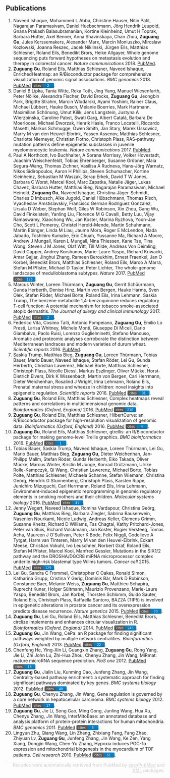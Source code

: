 
<style>
svg {
    position: relative;
    top: 3px;
}
</style>
## Publications

1. Naveed Ishaque, Mohammed L Abba, Christine Hauser, Nitin Patil, Nagarajan Paramasivam, Daniel Huebschmann, Jörg Hendrik Leupold, Gnana Prakash Balasubramanian, Kortine Kleinheinz, Umut H Toprak, Barbara Hutter, Axel Benner, Anna Shavinskaya, Chan Zhou, <strong>Zuguang Gu</strong>, Jules Kerssemakers, Alexander Marx, Marcin Moniuszko, Miroslaw Kozlowski, Joanna Reszec, Jacek Niklinski, Jürgen Eils, Matthias Schlesner, Roland Eils, Benedikt Brors, Heike Allgayer, Whole genome sequencing puts forward hypotheses on metastasis evolution and therapy in colorectal cancer. <i>Nature communications</i> 2018. <a href='https://www.ncbi.nlm.nih.gov/pubmed/30429477'>PubMed</a>.</li>
2. <strong>Zuguang Gu</strong>, Roland Eils, Matthias Schlesner, Naveed Ishaque, EnrichedHeatmap: an R/Bioconductor package for comprehensive visualization of genomic signal associations. <i>BMC genomics</i> 2018. <a href='https://www.ncbi.nlm.nih.gov/pubmed/29618320'>PubMed</a>
<a href="https://scholar.google.de/citations?user=zheH1qkAAAAJ"><svg xmlns="http://www.w3.org/2000/svg" xmlns:xlink="http://www.w3.org/1999/xlink" width="70" height="16"><linearGradient id="b" x2="0" y2="100%"><stop offset="0" stop-color="#bbb" stop-opacity=".1"/><stop offset="1" stop-opacity=".1"/></linearGradient><clipPath id="a"><rect width="70" height="16" rx="3" fill="#fff"/></clipPath><g clip-path="url(#a)"><path fill="#555" d="M0 0h35v20H0z"/><path fill="#007ec6" d="M35 0h35v20H35z"/><path fill="url(#b)" d="M0 0h70v20H0z"/></g><g fill="#fff" text-anchor="middle" font-family="DejaVu Sans,Verdana,Geneva,sans-serif" font-size="10"><text x="17.5" y="12" fill="#010101" fill-opacity=".3">cites</text><text x="17.5" y="12">cites</text><text x="51.5" y="12" fill="#010101" fill-opacity=".3">2</text><text x="51.5" y="12">2</text></g></svg></a>.</li>
3. Daniel B Lipka, Tania Witte, Reka Toth, Jing Yang, Manuel Wiesenfarth, Peter Nöllke, Alexandra Fischer, David Brocks, <strong>Zuguang Gu</strong>, Jeongbin Park, Brigitte Strahm, Marcin Wlodarski, Ayami Yoshimi, Rainer Claus, Michael Lübbert, Hauke Busch, Melanie Boerries, Mark Hartmann, Maximilian Schönung, Umut Kilik, Jens Langstein, Justyna A Wierzbinska, Caroline Pabst, Swati Garg, Albert Catalá, Barbara De Moerloose, Michael Dworzak, Henrik Hasle, Franco Locatelli, Riccardo Masetti, Markus Schmugge, Owen Smith, Jan Stary, Marek Ussowicz, Marry M van den Heuvel-Eibrink, Yassen Assenov, Matthias Schlesner, Charlotte Niemeyer, Christian Flotho, Christoph Plass, RAS-pathway mutation patterns define epigenetic subclasses in juvenile myelomonocytic leukemia. <i>Nature communications</i> 2017. <a href='https://www.ncbi.nlm.nih.gov/pubmed/29259247'>PubMed</a>.</li>
4. Paul A Northcott, Ivo Buchhalter, A Sorana Morrissy, Volker Hovestadt, Joachim Weischenfeldt, Tobias Ehrenberger, Susanne Gröbner, Maia Segura-Wang, Thomas Zichner, Vasilisa A Rudneva, Hans-Jörg Warnatz, Nikos Sidiropoulos, Aaron H Phillips, Steven Schumacher, Kortine Kleinheinz, Sebastian M Waszak, Serap Erkek, David T W Jones, Barbara C Worst, Marcel Kool, Marc Zapatka, Natalie Jäger, Lukas Chavez, Barbara Hutter, Matthias Bieg, Nagarajan Paramasivam, Michael Heinold, <strong>Zuguang Gu</strong>, Naveed Ishaque, Christina Jäger-Schmidt, Charles D Imbusch, Alke Jugold, Daniel Hübschmann, Thomas Risch, Vyacheslav Amstislavskiy, Francisco German Rodriguez Gonzalez, Ursula D Weber, Stephan Wolf, Giles W Robinson, Xin Zhou, Gang Wu, David Finkelstein, Yanling Liu, Florence M G Cavalli, Betty Luu, Vijay Ramaswamy, Xiaochong Wu, Jan Koster, Marina Ryzhova, Yoon-Jae Cho, Scott L Pomeroy, Christel Herold-Mende, Martin Schuhmann, Martin Ebinger, Linda M Liau, Jaume Mora, Roger E McLendon, Nada Jabado, Toshihiro Kumabe, Eric Chuah, Yussanne Ma, Richard A Moore, Andrew J Mungall, Karen L Mungall, Nina Thiessen, Kane Tse, Tina Wong, Steven J M Jones, Olaf Witt, Till Milde, Andreas Von Deimling, David Capper, Andrey Korshunov, Marie-Laure Yaspo, Richard Kriwacki, Amar Gajjar, Jinghui Zhang, Rameen Beroukhim, Ernest Fraenkel, Jan O Korbel, Benedikt Brors, Matthias Schlesner, Roland Eils, Marco A Marra, Stefan M Pfister, Michael D Taylor, Peter Lichter, The whole-genome landscape of medulloblastoma subtypes. <i>Nature</i> 2017. <a href='https://www.ncbi.nlm.nih.gov/pubmed/28726821'>PubMed</a>
<a href="https://scholar.google.de/citations?user=zheH1qkAAAAJ"><svg xmlns="http://www.w3.org/2000/svg" xmlns:xlink="http://www.w3.org/1999/xlink" width="70" height="16"><linearGradient id="b" x2="0" y2="100%"><stop offset="0" stop-color="#bbb" stop-opacity=".1"/><stop offset="1" stop-opacity=".1"/></linearGradient><clipPath id="a"><rect width="70" height="16" rx="3" fill="#fff"/></clipPath><g clip-path="url(#a)"><path fill="#555" d="M0 0h35v20H0z"/><path fill="#007ec6" d="M35 0h35v20H35z"/><path fill="url(#b)" d="M0 0h70v20H0z"/></g><g fill="#fff" text-anchor="middle" font-family="DejaVu Sans,Verdana,Geneva,sans-serif" font-size="10"><text x="17.5" y="12" fill="#010101" fill-opacity=".3">cites</text><text x="17.5" y="12">cites</text><text x="51.5" y="12" fill="#010101" fill-opacity=".3">125</text><text x="51.5" y="12">125</text></g></svg></a>.</li>
5. Marcus Winter, Loreen Thürmann, <strong>Zuguang Gu</strong>, Gerrit Schüürmann, Gunda Herberth, Denise Hinz, Martin von Bergen, Hauke Harms, Sven Olek, Stefan Röder, Michael Borte, Roland Eils, Irina Lehmann, Saskia Trump, The benzene metabolite 1,4-benzoquinone reduces regulatory T-cell function: A potential mechanism for tobacco smoke-associated atopic dermatitis. <i>The Journal of allergy and clinical immunology</i> 2017. <a href='https://www.ncbi.nlm.nih.gov/pubmed/28274748'>PubMed</a>
<a href="https://scholar.google.de/citations?user=zheH1qkAAAAJ"><svg xmlns="http://www.w3.org/2000/svg" xmlns:xlink="http://www.w3.org/1999/xlink" width="70" height="16"><linearGradient id="b" x2="0" y2="100%"><stop offset="0" stop-color="#bbb" stop-opacity=".1"/><stop offset="1" stop-opacity=".1"/></linearGradient><clipPath id="a"><rect width="70" height="16" rx="3" fill="#fff"/></clipPath><g clip-path="url(#a)"><path fill="#555" d="M0 0h35v20H0z"/><path fill="#007ec6" d="M35 0h35v20H35z"/><path fill="url(#b)" d="M0 0h70v20H0z"/></g><g fill="#fff" text-anchor="middle" font-family="DejaVu Sans,Verdana,Geneva,sans-serif" font-size="10"><text x="17.5" y="12" fill="#010101" fill-opacity=".3">cites</text><text x="17.5" y="12">cites</text><text x="51.5" y="12" fill="#010101" fill-opacity=".3">2</text><text x="51.5" y="12">2</text></g></svg></a>.</li>
6. Federico Vita, Cosimo Taiti, Antonio Pompeiano, <strong>Zuguang Gu</strong>, Emilio Lo Presti, Larisa Whitney, Michele Monti, Giuseppe Di Miceli, Dario Giambalvo, Paolo Ruisi, Lorenzo Guglielminetti, Stefano Mancuso, Aromatic and proteomic analyses corroborate the distinction between Mediterranean landraces and modern varieties of durum wheat. <i>Scientific reports</i> 2016. <a href='https://www.ncbi.nlm.nih.gov/pubmed/27708424'>PubMed</a>.</li>
7. Saskia Trump, Matthias Bieg, <strong>Zuguang Gu</strong>, Loreen Thürmann, Tobias Bauer, Mario Bauer, Naveed Ishaque, Stefan Röder, Lei Gu, Gunda Herberth, Christian Lawerenz, Michael Borte, Matthias Schlesner, Christoph Plass, Nicolle Diessl, Markus Eszlinger, Oliver Mücke, Horst-Dietrich Elvers, Dirk K Wissenbach, Martin von Bergen, Carl Herrmann, Dieter Weichenhan, Rosalind J Wright, Irina Lehmann, Roland Eils, Prenatal maternal stress and wheeze in children: novel insights into epigenetic regulation. <i>Scientific reports</i> 2016. <a href='https://www.ncbi.nlm.nih.gov/pubmed/27349968'>PubMed</a>
<a href="https://scholar.google.de/citations?user=zheH1qkAAAAJ"><svg xmlns="http://www.w3.org/2000/svg" xmlns:xlink="http://www.w3.org/1999/xlink" width="70" height="16"><linearGradient id="b" x2="0" y2="100%"><stop offset="0" stop-color="#bbb" stop-opacity=".1"/><stop offset="1" stop-opacity=".1"/></linearGradient><clipPath id="a"><rect width="70" height="16" rx="3" fill="#fff"/></clipPath><g clip-path="url(#a)"><path fill="#555" d="M0 0h35v20H0z"/><path fill="#007ec6" d="M35 0h35v20H35z"/><path fill="url(#b)" d="M0 0h70v20H0z"/></g><g fill="#fff" text-anchor="middle" font-family="DejaVu Sans,Verdana,Geneva,sans-serif" font-size="10"><text x="17.5" y="12" fill="#010101" fill-opacity=".3">cites</text><text x="17.5" y="12">cites</text><text x="51.5" y="12" fill="#010101" fill-opacity=".3">31</text><text x="51.5" y="12">31</text></g></svg></a>.</li>
8. <strong>Zuguang Gu</strong>, Roland Eils, Matthias Schlesner, Complex heatmaps reveal patterns and correlations in multidimensional genomic data. <i>Bioinformatics (Oxford, England)</i> 2016. <a href='https://www.ncbi.nlm.nih.gov/pubmed/27207943'>PubMed</a>
<a href="https://scholar.google.de/citations?user=zheH1qkAAAAJ"><svg xmlns="http://www.w3.org/2000/svg" xmlns:xlink="http://www.w3.org/1999/xlink" width="70" height="16"><linearGradient id="b" x2="0" y2="100%"><stop offset="0" stop-color="#bbb" stop-opacity=".1"/><stop offset="1" stop-opacity=".1"/></linearGradient><clipPath id="a"><rect width="70" height="16" rx="3" fill="#fff"/></clipPath><g clip-path="url(#a)"><path fill="#555" d="M0 0h35v20H0z"/><path fill="#007ec6" d="M35 0h35v20H35z"/><path fill="url(#b)" d="M0 0h70v20H0z"/></g><g fill="#fff" text-anchor="middle" font-family="DejaVu Sans,Verdana,Geneva,sans-serif" font-size="10"><text x="17.5" y="12" fill="#010101" fill-opacity=".3">cites</text><text x="17.5" y="12">cites</text><text x="51.5" y="12" fill="#010101" fill-opacity=".3">210</text><text x="51.5" y="12">210</text></g></svg></a>.</li>
9. <strong>Zuguang Gu</strong>, Roland Eils, Matthias Schlesner, HilbertCurve: an R/Bioconductor package for high-resolution visualization of genomic data. <i>Bioinformatics (Oxford, England)</i> 2016. <a href='https://www.ncbi.nlm.nih.gov/pubmed/27153599'>PubMed</a>
<a href="https://scholar.google.de/citations?user=zheH1qkAAAAJ"><svg xmlns="http://www.w3.org/2000/svg" xmlns:xlink="http://www.w3.org/1999/xlink" width="70" height="16"><linearGradient id="b" x2="0" y2="100%"><stop offset="0" stop-color="#bbb" stop-opacity=".1"/><stop offset="1" stop-opacity=".1"/></linearGradient><clipPath id="a"><rect width="70" height="16" rx="3" fill="#fff"/></clipPath><g clip-path="url(#a)"><path fill="#555" d="M0 0h35v20H0z"/><path fill="#007ec6" d="M35 0h35v20H35z"/><path fill="url(#b)" d="M0 0h70v20H0z"/></g><g fill="#fff" text-anchor="middle" font-family="DejaVu Sans,Verdana,Geneva,sans-serif" font-size="10"><text x="17.5" y="12" fill="#010101" fill-opacity=".3">cites</text><text x="17.5" y="12">cites</text><text x="51.5" y="12" fill="#010101" fill-opacity=".3">4</text><text x="51.5" y="12">4</text></g></svg></a>.</li>
10. <strong>Zuguang Gu</strong>, Roland Eils, Matthias Schlesner, gtrellis: an R/Bioconductor package for making genome-level Trellis graphics. <i>BMC bioinformatics</i> 2016. <a href='https://www.ncbi.nlm.nih.gov/pubmed/27089965'>PubMed</a>
<a href="https://scholar.google.de/citations?user=zheH1qkAAAAJ"><svg xmlns="http://www.w3.org/2000/svg" xmlns:xlink="http://www.w3.org/1999/xlink" width="70" height="16"><linearGradient id="b" x2="0" y2="100%"><stop offset="0" stop-color="#bbb" stop-opacity=".1"/><stop offset="1" stop-opacity=".1"/></linearGradient><clipPath id="a"><rect width="70" height="16" rx="3" fill="#fff"/></clipPath><g clip-path="url(#a)"><path fill="#555" d="M0 0h35v20H0z"/><path fill="#007ec6" d="M35 0h35v20H35z"/><path fill="url(#b)" d="M0 0h70v20H0z"/></g><g fill="#fff" text-anchor="middle" font-family="DejaVu Sans,Verdana,Geneva,sans-serif" font-size="10"><text x="17.5" y="12" fill="#010101" fill-opacity=".3">cites</text><text x="17.5" y="12">cites</text><text x="51.5" y="12" fill="#010101" fill-opacity=".3">1</text><text x="51.5" y="12">1</text></g></svg></a>.</li>
11. Tobias Bauer, Saskia Trump, Naveed Ishaque, Loreen Thürmann, Lei Gu, Mario Bauer, Matthias Bieg, <strong>Zuguang Gu</strong>, Dieter Weichenhan, Jan-Philipp Mallm, Stefan Röder, Gunda Herberth, Eiko Takada, Oliver Mücke, Marcus Winter, Kristin M Junge, Konrad Grützmann, Ulrike Rolle-Kampczyk, Qi Wang, Christian Lawerenz, Michael Borte, Tobias Polte, Matthias Schlesner, Michaela Schanne, Stefan Wiemann, Christina Geörg, Hendrik G Stunnenberg, Christoph Plass, Karsten Rippe, Junichiro Mizuguchi, Carl Herrmann, Roland Eils, Irina Lehmann, Environment-induced epigenetic reprogramming in genomic regulatory elements in smoking mothers and their children. <i>Molecular systems biology</i> 2016. <a href='https://www.ncbi.nlm.nih.gov/pubmed/27013061'>PubMed</a>
<a href="https://scholar.google.de/citations?user=zheH1qkAAAAJ"><svg xmlns="http://www.w3.org/2000/svg" xmlns:xlink="http://www.w3.org/1999/xlink" width="70" height="16"><linearGradient id="b" x2="0" y2="100%"><stop offset="0" stop-color="#bbb" stop-opacity=".1"/><stop offset="1" stop-opacity=".1"/></linearGradient><clipPath id="a"><rect width="70" height="16" rx="3" fill="#fff"/></clipPath><g clip-path="url(#a)"><path fill="#555" d="M0 0h35v20H0z"/><path fill="#007ec6" d="M35 0h35v20H35z"/><path fill="url(#b)" d="M0 0h70v20H0z"/></g><g fill="#fff" text-anchor="middle" font-family="DejaVu Sans,Verdana,Geneva,sans-serif" font-size="10"><text x="17.5" y="12" fill="#010101" fill-opacity=".3">cites</text><text x="17.5" y="12">cites</text><text x="51.5" y="12" fill="#010101" fill-opacity=".3">41</text><text x="51.5" y="12">41</text></g></svg></a>.</li>
12. Jenny Wegert, Naveed Ishaque, Romina Vardapour, Christina Geörg, <strong>Zuguang Gu</strong>, Matthias Bieg, Barbara Ziegler, Sabrina Bausenwein, Nasenien Nourkami, Nicole Ludwig, Andreas Keller, Clemens Grimm, Susanne Kneitz, Richard D Williams, Tas Chagtai, Kathy Pritchard-Jones, Peter van Sluis, Richard Volckmann, Jan Koster, Rogier Versteeg, Tomas Acha, Maureen J O'Sullivan, Peter K Bode, Felix Niggli, Godelieve A Tytgat, Harm van Tinteren, Marry M van den Heuvel-Eibrink, Eckart Meese, Christian Vokuhl, Ivo Leuschner, Norbert Graf, Roland Eils, Stefan M Pfister, Marcel Kool, Manfred Gessler, Mutations in the SIX1/2 pathway and the DROSHA/DGCR8 miRNA microprocessor complex underlie high-risk blastemal type Wilms tumors. <i>Cancer cell</i> 2015. <a href='https://www.ncbi.nlm.nih.gov/pubmed/25670083'>PubMed</a>
<a href="https://scholar.google.de/citations?user=zheH1qkAAAAJ"><svg xmlns="http://www.w3.org/2000/svg" xmlns:xlink="http://www.w3.org/1999/xlink" width="70" height="16"><linearGradient id="b" x2="0" y2="100%"><stop offset="0" stop-color="#bbb" stop-opacity=".1"/><stop offset="1" stop-opacity=".1"/></linearGradient><clipPath id="a"><rect width="70" height="16" rx="3" fill="#fff"/></clipPath><g clip-path="url(#a)"><path fill="#555" d="M0 0h35v20H0z"/><path fill="#007ec6" d="M35 0h35v20H35z"/><path fill="url(#b)" d="M0 0h70v20H0z"/></g><g fill="#fff" text-anchor="middle" font-family="DejaVu Sans,Verdana,Geneva,sans-serif" font-size="10"><text x="17.5" y="12" fill="#010101" fill-opacity=".3">cites</text><text x="17.5" y="12">cites</text><text x="51.5" y="12" fill="#010101" fill-opacity=".3">129</text><text x="51.5" y="12">129</text></g></svg></a>.</li>
13. Lei Gu, Sandra C Frommel, Christopher C Oakes, Ronald Simon, Katharina Grupp, Cristina Y Gerig, Dominik Bär, Mark D Robinson, Constance Baer, Melanie Weiss, <strong>Zuguang Gu</strong>, Matthieu Schapira, Ruprecht Kuner, Holger Sültmann, Maurizio Provenzano, Marie-Laure Yaspo, Benedikt Brors, Jan Korbel, Thorsten Schlomm, Guido Sauter, Roland Eils, Christoph Plass, Raffaella Santoro, BAZ2A (TIP5) is involved in epigenetic alterations in prostate cancer and its overexpression predicts disease recurrence. <i>Nature genetics</i> 2015. <a href='https://www.ncbi.nlm.nih.gov/pubmed/25485837'>PubMed</a>
<a href="https://scholar.google.de/citations?user=zheH1qkAAAAJ"><svg xmlns="http://www.w3.org/2000/svg" xmlns:xlink="http://www.w3.org/1999/xlink" width="70" height="16"><linearGradient id="b" x2="0" y2="100%"><stop offset="0" stop-color="#bbb" stop-opacity=".1"/><stop offset="1" stop-opacity=".1"/></linearGradient><clipPath id="a"><rect width="70" height="16" rx="3" fill="#fff"/></clipPath><g clip-path="url(#a)"><path fill="#555" d="M0 0h35v20H0z"/><path fill="#007ec6" d="M35 0h35v20H35z"/><path fill="url(#b)" d="M0 0h70v20H0z"/></g><g fill="#fff" text-anchor="middle" font-family="DejaVu Sans,Verdana,Geneva,sans-serif" font-size="10"><text x="17.5" y="12" fill="#010101" fill-opacity=".3">cites</text><text x="17.5" y="12">cites</text><text x="51.5" y="12" fill="#010101" fill-opacity=".3">70</text><text x="51.5" y="12">70</text></g></svg></a>.</li>
14. <strong>Zuguang Gu</strong>, Lei Gu, Roland Eils, Matthias Schlesner, Benedikt Brors, circlize Implements and enhances circular visualization in R. <i>Bioinformatics (Oxford, England)</i> 2014. <a href='https://www.ncbi.nlm.nih.gov/pubmed/24930139'>PubMed</a>
<a href="https://scholar.google.de/citations?user=zheH1qkAAAAJ"><svg xmlns="http://www.w3.org/2000/svg" xmlns:xlink="http://www.w3.org/1999/xlink" width="70" height="16"><linearGradient id="b" x2="0" y2="100%"><stop offset="0" stop-color="#bbb" stop-opacity=".1"/><stop offset="1" stop-opacity=".1"/></linearGradient><clipPath id="a"><rect width="70" height="16" rx="3" fill="#fff"/></clipPath><g clip-path="url(#a)"><path fill="#555" d="M0 0h35v20H0z"/><path fill="#007ec6" d="M35 0h35v20H35z"/><path fill="url(#b)" d="M0 0h70v20H0z"/></g><g fill="#fff" text-anchor="middle" font-family="DejaVu Sans,Verdana,Geneva,sans-serif" font-size="10"><text x="17.5" y="12" fill="#010101" fill-opacity=".3">cites</text><text x="17.5" y="12">cites</text><text x="51.5" y="12" fill="#010101" fill-opacity=".3">246</text><text x="51.5" y="12">246</text></g></svg></a>.</li>
15. <strong>Zuguang Gu</strong>, Jin Wang, CePa: an R package for finding significant pathways weighted by multiple network centralities. <i>Bioinformatics (Oxford, England)</i> 2013. <a href='https://www.ncbi.nlm.nih.gov/pubmed/23314125'>PubMed</a>
<a href="https://scholar.google.de/citations?user=zheH1qkAAAAJ"><svg xmlns="http://www.w3.org/2000/svg" xmlns:xlink="http://www.w3.org/1999/xlink" width="70" height="16"><linearGradient id="b" x2="0" y2="100%"><stop offset="0" stop-color="#bbb" stop-opacity=".1"/><stop offset="1" stop-opacity=".1"/></linearGradient><clipPath id="a"><rect width="70" height="16" rx="3" fill="#fff"/></clipPath><g clip-path="url(#a)"><path fill="#555" d="M0 0h35v20H0z"/><path fill="#007ec6" d="M35 0h35v20H35z"/><path fill="url(#b)" d="M0 0h70v20H0z"/></g><g fill="#fff" text-anchor="middle" font-family="DejaVu Sans,Verdana,Geneva,sans-serif" font-size="10"><text x="17.5" y="12" fill="#010101" fill-opacity=".3">cites</text><text x="17.5" y="12">cites</text><text x="51.5" y="12" fill="#010101" fill-opacity=".3">22</text><text x="51.5" y="12">22</text></g></svg></a>.</li>
16. Chenfeng He, Ying-Xin Li, Guangxin Zhang, <strong>Zuguang Gu</strong>, Rong Yang, Jie Li, Zhi John Lu, Zhi-Hua Zhou, Chenyu Zhang, Jin Wang, MiRmat: mature microRNA sequence prediction. <i>PloS one</i> 2012. <a href='https://www.ncbi.nlm.nih.gov/pubmed/23300555'>PubMed</a>
<a href="https://scholar.google.de/citations?user=zheH1qkAAAAJ"><svg xmlns="http://www.w3.org/2000/svg" xmlns:xlink="http://www.w3.org/1999/xlink" width="70" height="16"><linearGradient id="b" x2="0" y2="100%"><stop offset="0" stop-color="#bbb" stop-opacity=".1"/><stop offset="1" stop-opacity=".1"/></linearGradient><clipPath id="a"><rect width="70" height="16" rx="3" fill="#fff"/></clipPath><g clip-path="url(#a)"><path fill="#555" d="M0 0h35v20H0z"/><path fill="#007ec6" d="M35 0h35v20H35z"/><path fill="url(#b)" d="M0 0h70v20H0z"/></g><g fill="#fff" text-anchor="middle" font-family="DejaVu Sans,Verdana,Geneva,sans-serif" font-size="10"><text x="17.5" y="12" fill="#010101" fill-opacity=".3">cites</text><text x="17.5" y="12">cites</text><text x="51.5" y="12" fill="#010101" fill-opacity=".3">18</text><text x="51.5" y="12">18</text></g></svg></a>.</li>
17. <strong>Zuguang Gu</strong>, Jialin Liu, Kunming Cao, Junfeng Zhang, Jin Wang, Centrality-based pathway enrichment: a systematic approach for finding significant pathways dominated by key genes. <i>BMC systems biology</i> 2012. <a href='https://www.ncbi.nlm.nih.gov/pubmed/22672776'>PubMed</a>
<a href="https://scholar.google.de/citations?user=zheH1qkAAAAJ"><svg xmlns="http://www.w3.org/2000/svg" xmlns:xlink="http://www.w3.org/1999/xlink" width="70" height="16"><linearGradient id="b" x2="0" y2="100%"><stop offset="0" stop-color="#bbb" stop-opacity=".1"/><stop offset="1" stop-opacity=".1"/></linearGradient><clipPath id="a"><rect width="70" height="16" rx="3" fill="#fff"/></clipPath><g clip-path="url(#a)"><path fill="#555" d="M0 0h35v20H0z"/><path fill="#007ec6" d="M35 0h35v20H35z"/><path fill="url(#b)" d="M0 0h70v20H0z"/></g><g fill="#fff" text-anchor="middle" font-family="DejaVu Sans,Verdana,Geneva,sans-serif" font-size="10"><text x="17.5" y="12" fill="#010101" fill-opacity=".3">cites</text><text x="17.5" y="12">cites</text><text x="51.5" y="12" fill="#010101" fill-opacity=".3">40</text><text x="51.5" y="12">40</text></g></svg></a>.</li>
18. <strong>Zuguang Gu</strong>, Chenyu Zhang, Jin Wang, Gene regulation is governed by a core network in hepatocellular carcinoma. <i>BMC systems biology</i> 2012. <a href='https://www.ncbi.nlm.nih.gov/pubmed/22548756'>PubMed</a>
<a href="https://scholar.google.de/citations?user=zheH1qkAAAAJ"><svg xmlns="http://www.w3.org/2000/svg" xmlns:xlink="http://www.w3.org/1999/xlink" width="70" height="16"><linearGradient id="b" x2="0" y2="100%"><stop offset="0" stop-color="#bbb" stop-opacity=".1"/><stop offset="1" stop-opacity=".1"/></linearGradient><clipPath id="a"><rect width="70" height="16" rx="3" fill="#fff"/></clipPath><g clip-path="url(#a)"><path fill="#555" d="M0 0h35v20H0z"/><path fill="#007ec6" d="M35 0h35v20H35z"/><path fill="url(#b)" d="M0 0h70v20H0z"/></g><g fill="#fff" text-anchor="middle" font-family="DejaVu Sans,Verdana,Geneva,sans-serif" font-size="10"><text x="17.5" y="12" fill="#010101" fill-opacity=".3">cites</text><text x="17.5" y="12">cites</text><text x="51.5" y="12" fill="#010101" fill-opacity=".3">17</text><text x="51.5" y="12">17</text></g></svg></a>.</li>
19. <strong>Zuguang Gu</strong>, Jie Li, Song Gao, Ming Gong, Junling Wang, Hua Xu, Chenyu Zhang, Jin Wang, InterMitoBase: an annotated database and analysis platform of protein-protein interactions for human mitochondria. <i>BMC genomics</i> 2011. <a href='https://www.ncbi.nlm.nih.gov/pubmed/21718467'>PubMed</a>
<a href="https://scholar.google.de/citations?user=zheH1qkAAAAJ"><svg xmlns="http://www.w3.org/2000/svg" xmlns:xlink="http://www.w3.org/1999/xlink" width="70" height="16"><linearGradient id="b" x2="0" y2="100%"><stop offset="0" stop-color="#bbb" stop-opacity=".1"/><stop offset="1" stop-opacity=".1"/></linearGradient><clipPath id="a"><rect width="70" height="16" rx="3" fill="#fff"/></clipPath><g clip-path="url(#a)"><path fill="#555" d="M0 0h35v20H0z"/><path fill="#007ec6" d="M35 0h35v20H35z"/><path fill="url(#b)" d="M0 0h70v20H0z"/></g><g fill="#fff" text-anchor="middle" font-family="DejaVu Sans,Verdana,Geneva,sans-serif" font-size="10"><text x="17.5" y="12" fill="#010101" fill-opacity=".3">cites</text><text x="17.5" y="12">cites</text><text x="51.5" y="12" fill="#010101" fill-opacity=".3">8</text><text x="51.5" y="12">8</text></g></svg></a>.</li>
20. Lingyun Zhu, Qiang Wang, Lin Zhang, Zhixiang Fang, Fang Zhao, Zhiyuan Lv, <strong>Zuguang Gu</strong>, Junfeng Zhang, Jin Wang, Ke Zen, Yang Xiang, Dongjin Wang, Chen-Yu Zhang, Hypoxia induces PGC-1α expression and mitochondrial biogenesis in the myocardium of TOF patients. <i>Cell research</i> 2010. <a href='https://www.ncbi.nlm.nih.gov/pubmed/20368732'>PubMed</a>
<a href="https://scholar.google.de/citations?user=zheH1qkAAAAJ"><svg xmlns="http://www.w3.org/2000/svg" xmlns:xlink="http://www.w3.org/1999/xlink" width="70" height="16"><linearGradient id="b" x2="0" y2="100%"><stop offset="0" stop-color="#bbb" stop-opacity=".1"/><stop offset="1" stop-opacity=".1"/></linearGradient><clipPath id="a"><rect width="70" height="16" rx="3" fill="#fff"/></clipPath><g clip-path="url(#a)"><path fill="#555" d="M0 0h35v20H0z"/><path fill="#007ec6" d="M35 0h35v20H35z"/><path fill="url(#b)" d="M0 0h70v20H0z"/></g><g fill="#fff" text-anchor="middle" font-family="DejaVu Sans,Verdana,Geneva,sans-serif" font-size="10"><text x="17.5" y="12" fill="#010101" fill-opacity=".3">cites</text><text x="17.5" y="12">cites</text><text x="51.5" y="12" fill="#010101" fill-opacity=".3">61</text><text x="51.5" y="12">61</text></g></svg></a>.</li>

<p style='border-top:1px dotted #CCCCCC;text-align:right;margin-top:10px;color:#CCCCCC;font-style:normal;font-weight:normal;'>Recodes were automatically retrieved from PubMed by <a href='https://cran.r-project.org/web/packages/easyPubMed/index.html' style='color:#CCCCCC'>easyPubMed</a> and <a href='https://cran.r-project.org/web/packages/XML/index.html' style='color:#CCCCCC'>XML</a> packages.</p>
